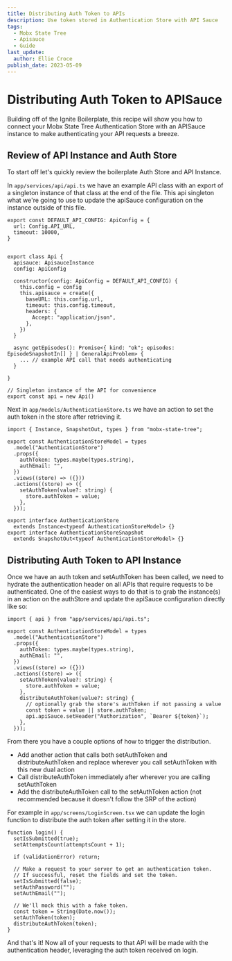 ```yaml
---
title: Distributing Auth Token to APIs
description: Use token stored in Authentication Store with API Sauce
tags:
  - Mobx State Tree
  - Apisauce
  - Guide
last_update:
  author: Ellie Croce
publish_date: 2023-05-09
---
```


# Distributing Auth Token to APISauce

Building off of the Ignite Boilerplate, this recipe will show you how to connect your Mobx State Tree Authentication Store with an APISauce instance to make authenticating your API requests a breeze.

## Review of API Instance and Auth Store

To start off let's quickly review the boilerplate Auth Store and API Instance.

In `app/services/api/api.ts` we have an example API class with an export of a singleton instance of that class at the end of the file. This api singleton what we're going to use to update the apiSauce configuration on the instance outside of this file.

```tsx
export const DEFAULT_API_CONFIG: ApiConfig = {
  url: Config.API_URL,
  timeout: 10000,
}


export class Api {
  apisauce: ApisauceInstance
  config: ApiConfig

  constructor(config: ApiConfig = DEFAULT_API_CONFIG) {
    this.config = config
    this.apisauce = create({
      baseURL: this.config.url,
      timeout: this.config.timeout,
      headers: {
        Accept: "application/json",
      },
    })
  }

  async getEpisodes(): Promise<{ kind: "ok"; episodes: EpisodeSnapshotIn[] } | GeneralApiProblem> {
    ... // example API call that needs authenticating
  }

}

// Singleton instance of the API for convenience
export const api = new Api()
```

Next in `app/models/AuthenticationStore.ts` we have an action to set the auth token in the store after retrieving it.

```tsx
import { Instance, SnapshotOut, types } from "mobx-state-tree";

export const AuthenticationStoreModel = types
  .model("AuthenticationStore")
  .props({
    authToken: types.maybe(types.string),
    authEmail: "",
  })
  .views((store) => ({}))
  .actions((store) => ({
    setAuthToken(value?: string) {
      store.authToken = value;
    },
  }));

export interface AuthenticationStore
  extends Instance<typeof AuthenticationStoreModel> {}
export interface AuthenticationStoreSnapshot
  extends SnapshotOut<typeof AuthenticationStoreModel> {}
```

## Distributing Auth Token to API Instance

Once we have an auth token and setAuthToken has been called, we need to hydrate the authentication header on all APIs that require requests to be authenticated. One of the easiest ways to do that is to grab the instance(s) in an action on the authStore and update the apiSauce configuration directly like so:

```tsx
import { api } from "app/services/api/api.ts";

export const AuthenticationStoreModel = types
  .model("AuthenticationStore")
  .props({
    authToken: types.maybe(types.string),
    authEmail: "",
  })
  .views((store) => ({}))
  .actions((store) => ({
    setAuthToken(value?: string) {
      store.authToken = value;
    },
    distributeAuthToken(value?: string) {
      // optionally grab the store's authToken if not passing a value
      const token = value || store.authToken;
      api.apiSauce.setHeader("Authorization", `Bearer ${token}`);
    },
  }));
```

From there you have a couple options of how to trigger the distribution.

- Add another action that calls both setAuthToken and distributeAuthToken and replace wherever you call setAuthToken with this new dual action
- Call distributeAuthToken immediately after wherever you are calling setAuthToken
- Add the distributeAuthToken call to the setAuthToken action (not recommended because it doesn't follow the SRP of the action)

For example in `app/screens/LoginScreen.tsx` we can update the login function to distribute the auth token after setting it in the store.

```tsx
function login() {
  setIsSubmitted(true);
  setAttemptsCount(attemptsCount + 1);

  if (validationError) return;

  // Make a request to your server to get an authentication token.
  // If successful, reset the fields and set the token.
  setIsSubmitted(false);
  setAuthPassword("");
  setAuthEmail("");

  // We'll mock this with a fake token.
  const token = String(Date.now());
  setAuthToken(token);
  distributeAuthToken(token);
}
```

And that's it! Now all of your requests to that API will be made with the authentication header, leveraging the auth token received on login.
